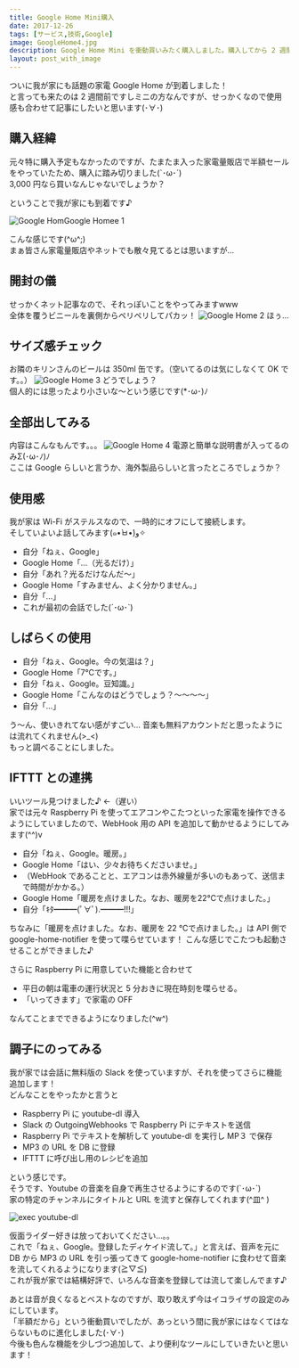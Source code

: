 ```yaml
---
title: Google Home Mini購入
date: 2017-12-26
tags: [サービス,技術,Google]
image: GoogleHome4.jpg
description: Google Home Mini を衝動買いみたく購入しました。購入してから 2 週間くらい、色々と試したことと合わせて記事にしてみました。
layout: post_with_image
---
```


ついに我が家にも話題の家電 Google Home が到着しました！  
と言っても来たのは 2 週間前ですしミニの方なんですが、せっかくなので使用感も合わせて記事にしたいと思います(･∀･)

## 購入経緯

元々特に購入予定もなかったのですが、たまたま入った家電量販店で半額セールをやっていたため、購入に踏み切りました(`･ω･´)  
3,000 円なら買いなんじゃないでしょうか？

ということで我が家にも到着です♪

![Google HomGoogle Homee 1](GoogleHome1.jpg)

こんな感じです(^ω^;)  
まぁ皆さん家電量販店やネットでも散々見てるとは思いますが…

## 開封の儀

せっかくネット記事なので、それっぽいことをやってみますwww  
全体を覆うビニールを裏側からペリペリしてパカッ！
![Google Home 2](GoogleHome2.jpg)
ほぅ…

## サイズ感チェック

お隣のキリンさんのビールは 350ml 缶です。（空いてるのは気にしなくて OK です。。）
![Google Home 3](GoogleHome3.jpg)
どうでしょう？  
個人的には思ったより小さいな〜という感じです(*･ω･)ﾉ

## 全部出してみる

内容はこんなもんです。。。
![Google Home 4](GoogleHome4.jpg)
電源と簡単な説明書が入ってるのみΣ(･ω･ﾉ)ﾉ  
ここは Google らしいと言うか、海外製品らしいと言ったところでしょうか？

## 使用感

我が家は Wi-Fi がステルスなので、一時的にオフにして接続します。  
そしていよいよ話してみます(๑•̀ㅂ•́)و✧

- 自分「ねぇ、Google」
- Google Home「…（光るだけ）」
- 自分「あれ？光るだけなんだ〜」
- Google Home「すみません、よく分かりません。」
- 自分「…」
- これが最初の会話でした(´･ω･`)

## しばらくの使用

- 自分「ねぇ、Google。今の気温は？」
- Google Home「7℃です。」
- 自分「ねぇ、Google。豆知識。」
- Google Home「こんなのはどうでしょう？〜〜〜〜」
- 自分「…」

う〜ん、使いきれてない感がすごい… 
音楽も無料アカウントだと思ったようには流れてくれません(>_<)  
もっと調べることにしました。

## IFTTT との連携

いいツール見つけました♪ ←（遅い）  
家では元々 Raspberry Pi を使ってエアコンやこたつといった家電を操作できるようにしていましたので、WebHook 用の API を追加して動かせるようにしてみます(^^)v

- 自分「ねぇ、Google。暖房。」
- Google Home「はい、少々お待ちくださいませ。」
- （WebHook であることと、エアコンは赤外線量が多いのもあって、送信まで時間がかかる。）
- Google Home「暖房を点けました。なお、暖房を22℃で点けました。」
- 自分「ｷﾀ━━━(ﾟ∀ﾟ).━━━!!!」

ちなみに「暖房を点けました。なお、暖房を 22 ℃で点けました。」は API 側で google-home-notifier を使って喋らせています！
こんな感じでこたつも起動させることができました♪

さらに Raspberry Pi に用意していた機能と合わせて

- 平日の朝は電車の運行状況と 5 分おきに現在時刻を喋らせる。
- 「いってきます」で家電の OFF

なんてことまでできるようになりました(^w^)

## 調子にのってみる

我が家では会話に無料版の Slack を使っていますが、それを使ってさらに機能追加します！  
どんなことをやったかと言うと

- Raspberry Pi に youtube-dl 導入
- Slack の OutgoingWebhooks で Raspberry Pi にテキストを送信
- Raspberry Pi でテキストを解析して youtube-dl を実行し MP３ で保存
- MP3 の URL を DB に登録
- IFTTT に呼び出し用のレシピを追加

という感じです。  
そうです、Youtube の音楽を自身で再生させるようにするのです(`･ω･´)  
家の特定のチャンネルにタイトルと URL を流すと保存してくれます(^皿^ )

![exec youtube-dl](exec-youtube-dl.png)

仮面ライダー好きは放っておいてください…。。  
これで「ねぇ、Google。登録したディケイド流して。」と言えば、音声を元に DB から MP3 の URL を引っ張ってきて google-home-notifier に食わせて音楽を流してくれるようになります(≧▽≦)  
これが我が家では結構好評で、いろんな音楽を登録しては流して楽しんでます♪

あとは音が良くなるとベストなのですが、取り敢えず今はイコライザの設定のみにしています。  
「半額だから」という衝動買いでしたが、あっという間に我が家にはなくてはならないものに進化しました(･∀･)  
今後も色んな機能を少しづつ追加して、より便利なツールにしていきたいと思います！